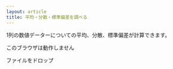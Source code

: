 ```yaml
---
layout: article
title: 平均・分散・標準偏差を調べる
---
```


1列の数値データーについての平均、分散、標準偏差が計算できます。

<p id="opchk">このブラウザは動作しません</p>

<div id="dropbox">ファイルをドロップ</div>

<div id="t"></div>

<script src="statistics.js"></script>
<link href="statistics.css" rel="stylesheet">